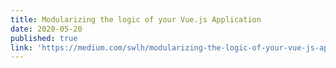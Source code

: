 ```yaml
---
title: Modularizing the logic of your Vue.js Application
date: 2020-05-20
published: true
link: 'https://medium.com/swlh/modularizing-the-logic-of-your-vue-js-application-5b920e17c25e'
---
```

